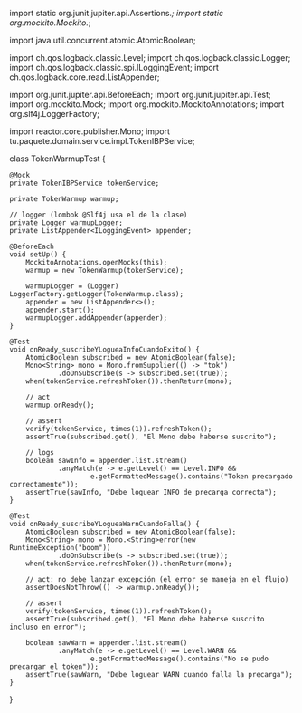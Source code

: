 
import static org.junit.jupiter.api.Assertions.*;
import static org.mockito.Mockito.*;

import java.util.concurrent.atomic.AtomicBoolean;

import ch.qos.logback.classic.Level;
import ch.qos.logback.classic.Logger;
import ch.qos.logback.classic.spi.ILoggingEvent;
import ch.qos.logback.core.read.ListAppender;

import org.junit.jupiter.api.BeforeEach;
import org.junit.jupiter.api.Test;
import org.mockito.Mock;
import org.mockito.MockitoAnnotations;
import org.slf4j.LoggerFactory;

import reactor.core.publisher.Mono;
import tu.paquete.domain.service.impl.TokenIBPService;

class TokenWarmupTest {

    @Mock
    private TokenIBPService tokenService;

    private TokenWarmup warmup;

    // logger (lombok @Slf4j usa el de la clase)
    private Logger warmupLogger;
    private ListAppender<ILoggingEvent> appender;

    @BeforeEach
    void setUp() {
        MockitoAnnotations.openMocks(this);
        warmup = new TokenWarmup(tokenService);

        warmupLogger = (Logger) LoggerFactory.getLogger(TokenWarmup.class);
        appender = new ListAppender<>();
        appender.start();
        warmupLogger.addAppender(appender);
    }

    @Test
    void onReady_suscribeYLogueaInfoCuandoExito() {
        AtomicBoolean subscribed = new AtomicBoolean(false);
        Mono<String> mono = Mono.fromSupplier(() -> "tok")
                .doOnSubscribe(s -> subscribed.set(true));
        when(tokenService.refreshToken()).thenReturn(mono);

        // act
        warmup.onReady();

        // assert
        verify(tokenService, times(1)).refreshToken();
        assertTrue(subscribed.get(), "El Mono debe haberse suscrito");

        // logs
        boolean sawInfo = appender.list.stream()
                .anyMatch(e -> e.getLevel() == Level.INFO &&
                        e.getFormattedMessage().contains("Token precargado correctamente"));
        assertTrue(sawInfo, "Debe loguear INFO de precarga correcta");
    }

    @Test
    void onReady_suscribeYLogueaWarnCuandoFalla() {
        AtomicBoolean subscribed = new AtomicBoolean(false);
        Mono<String> mono = Mono.<String>error(new RuntimeException("boom"))
                .doOnSubscribe(s -> subscribed.set(true));
        when(tokenService.refreshToken()).thenReturn(mono);

        // act: no debe lanzar excepción (el error se maneja en el flujo)
        assertDoesNotThrow(() -> warmup.onReady());

        // assert
        verify(tokenService, times(1)).refreshToken();
        assertTrue(subscribed.get(), "El Mono debe haberse suscrito incluso en error");

        boolean sawWarn = appender.list.stream()
                .anyMatch(e -> e.getLevel() == Level.WARN &&
                        e.getFormattedMessage().contains("No se pudo precargar el token"));
        assertTrue(sawWarn, "Debe loguear WARN cuando falla la precarga");
    }
}
